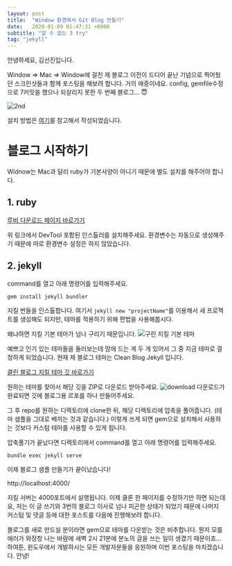 ```yaml
---
layout: post
title:  "Window 환경에서 Git Blog 만들기"
date:   2020-01-09 01:47:31 +0900
subtitle: "알 수 없는 3 try"
tag: "jekyll"
---
```


안녕하세요, 김선진입니다. 

Window => Mac => Window에 걸친 제 블로그 이전이 드디어 끝난 기념으로 찍어뒀던 스크린샷들과 함께 포스팅을 해보려 합니다. 거의 애증이네요.
config, gemfile수정으로 7커밋을 했으나 되살리지 못한 두 번째 블로그... :innocent:

![2nd](../../img/posts/second-git-branch.png)

설치 방법은 [여기][jekyll]를 참고해서 작성되었습니다.


# 블로그 시작하기
Widnow는 Mac과 달리 ruby가 기본사양이 아니기 때문에 별도 설치를 해주어야 합니다.

## 1. ruby

[루비 다운로드 페이지 바로가기][ruby-install] 

위 링크에서 DevTool 포함된 인스톨러를 설치해주세요.
환경변수는 자동으로 생성해주기 때문에 따로 환경변수 설정은 하지 않았습니다.

## 2. jekyll

command를 열고 아래 명령어를 입력해주세요.
```
gem install jekyll bundler
```

지킬 번들을 인스톨합니다. 여기서 ```jekyll new "projectName"```를 이용해서 새 프로젝트를 생성해도 되지만, 테마를 적용하기 위해 편법을 사용해봅시다.

왜냐하면 지킬 기본 테마가 넘나 구리기 때문입니다.
![구린 지킬 기본 테마](../../img/posts/jekyll-default-theme.png)

예쁘고 인기 있는 테마들을 둘러보는데 맘에 드는 게 두 개 있어서 그 중 지금 테마로 결정하게 되었습니다.
현재 제 블로그 테마는 Clean Blog Jekyll 입니다.

[클린 블로그 지킬  테마 깃 바로가기][theme]

원하는 테마를 찾아서 해당 깃을 ZIP로 다운로드 받아주세요.
![download](../../img/posts/download-git.png)
다운로드가 완료되면 깃에 블로그용 르포를 하나 만들어주세요.

그 후 repo를 원하는 디렉토리에 clone한 뒤, 해당 디렉토리에 압축을 풀어줍니다. (테마 샘플을 그대로 베끼는 것과 같습니다.) 이렇게 쓰게 되면 gem으로 설치해서 사용하는 것보다 커스텀 테마를 사용할 수 있게 됩니다.

압축풀기가 끝났다면 디렉토리에서 command를 열고 아래 명령어를 입력해주세요.

```
bundle exec jekyll serve
```
이제 블로그 샘플 만들기가 끝이났습니다!

http://localhost:4000/

지킬 서버는 4000포트에서 실행됩니다.
이제 클론 한 페이지를 수정하기만 하면 되는데요, 저는 이 글 쓰기와 3번의 블로그 이사로 넘나 피곤한 상태가 되었기 때문에 나머지 커스텀 및 댓글 등에 대한 포스트를 다음에 진행해보려 합니다.

블로그를 새로 만드실 분이라면 gem으로 테마를 다운받는 것은 비추합니다. 뭔지 모를 에러가 와장창 나는 바람에 새벽 2시 21분에 분노의 글을 쓰는 일이 생겼기 때문이죠... 하여튼, 윈도우에서 개발하시는 모든 개발자분들을 응원하며 이번 포스팅을 마치겠습니다. 안녕!

[jekyll]: https://jekyllrb-ko.github.io/docs/usage/
[ruby-install]: https://rubyinstaller.org/downloads/
[theme]: https://github.com/BlackrockDigital/startbootstrap-clean-blog-jekyll
